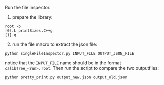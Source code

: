 Run the file inspector.
1) prepare the library:
```
root -b 
[0].L printSizes.C++g
[1].q
```
2) run the file macro to extract the json file:
```
python singleFileInspector.py INPUT_FILE OUTPUT_JSON_FILE
```

notice that the `INPUT_FILE` name should be in the format `calibTree_<run>.root`.
Then run the script to compare the two outputfiles:

```
python pretty_print.py output_new.json output_old.json
```